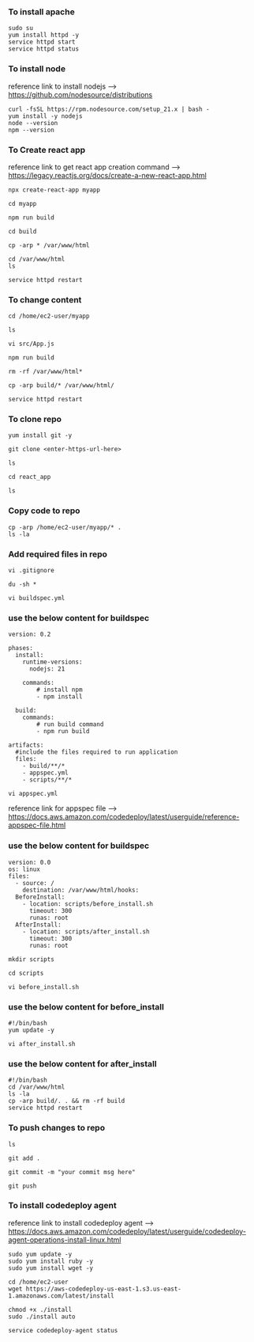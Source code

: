 ### To install apache
~~~
sudo su
yum install httpd -y
service httpd start
service httpd status
~~~

### To install node

reference link to install nodejs --> https://github.com/nodesource/distributions
~~~
curl -fsSL https://rpm.nodesource.com/setup_21.x | bash -
yum install -y nodejs
node --version
npm --version
~~~
### To Create react app

reference link to get react app creation command --> https://legacy.reactjs.org/docs/create-a-new-react-app.html
~~~
npx create-react-app myapp
~~~
~~~
cd myapp
~~~
~~~
npm run build
~~~
~~~
cd build
~~~
~~~
cp -arp * /var/www/html
~~~
~~~
cd /var/www/html
ls 
~~~
~~~
service httpd restart
~~~

### To change content
~~~
cd /home/ec2-user/myapp
~~~
~~~
ls
~~~
~~~
vi src/App.js
~~~
~~~
npm run build
~~~
~~~
rm -rf /var/www/html*
~~~
~~~
cp -arp build/* /var/www/html/
~~~
~~~
service httpd restart
~~~
### To clone repo
~~~
yum install git -y
~~~
~~~
git clone <enter-https-url-here>
~~~
~~~
ls
~~~
~~~
cd react_app
~~~
~~~
ls
~~~

### Copy code to repo
~~~
cp -arp /home/ec2-user/myapp/* .
ls -la
~~~
### Add required files in repo
~~~
vi .gitignore 
~~~
~~~
du -sh *
~~~
~~~
vi buildspec.yml
~~~
### use the below content for buildspec
~~~
version: 0.2

phases:
  install:
    runtime-versions:
      nodejs: 21
   
    commands:
        # install npm
        - npm install
       
  build:
    commands:
        # run build command
        - npm run build
     
artifacts:
  #include the files required to run application
  files:
    - build/**/*
    - appspec.yml
    - scripts/**/*
~~~



~~~
vi appspec.yml
~~~
reference link for appspec file --> https://docs.aws.amazon.com/codedeploy/latest/userguide/reference-appspec-file.html

### use the below content for buildspec

~~~
version: 0.0
os: linux
files:
  - source: /
    destination: /var/www/html/hooks:
  BeforeInstall:
    - location: scripts/before_install.sh
      timeout: 300
      runas: root
  AfterInstall:
    - location: scripts/after_install.sh
      timeout: 300
      runas: root

~~~

~~~
mkdir scripts
~~~
~~~
cd scripts
~~~
~~~
vi before_install.sh
~~~
### use the below content for before_install
~~~
#!/bin/bash
yum update -y
~~~

~~~
vi after_install.sh
~~~
### use the below content for after_install
~~~
#!/bin/bash
cd /var/www/html
ls -la
cp -arp build/. . && rm -rf build
service httpd restart
~~~

### To push changes to repo
~~~
ls
~~~
~~~
git add .
~~~
~~~
git commit -m "your commit msg here"
~~~
~~~
git push 
~~~
### To install codedeploy agent

reference link to install codedeploy agent --> https://docs.aws.amazon.com/codedeploy/latest/userguide/codedeploy-agent-operations-install-linux.html
~~~
sudo yum update -y
sudo yum install ruby -y
sudo yum install wget -y
~~~
~~~
cd /home/ec2-user
wget https://aws-codedeploy-us-east-1.s3.us-east-1.amazonaws.com/latest/install
~~~
~~~
chmod +x ./install
sudo ./install auto
~~~
~~~
service codedeploy-agent status
~~~
